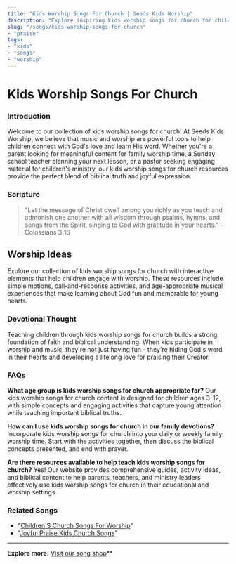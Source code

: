 ```yaml
---
title: "Kids Worship Songs For Church | Seeds Kids Worship"
description: "Explore inspiring kids worship songs for church for children's worship and faith development. Biblical music resources for families and ministry."
slug: "/songs/kids-worship-songs-for-church"
- "praise"
tags:
- "kids"
- "songs"
- "worship"
---
```


# Kids Worship Songs For Church

### Introduction

Welcome to our collection of kids worship songs for church! At Seeds Kids Worship, we believe that music and worship are powerful tools to help children connect with God's love and learn His word. Whether you're a parent looking for meaningful content for family worship time, a Sunday school teacher planning your next lesson, or a pastor seeking engaging material for children's ministry, our kids worship songs for church resources provide the perfect blend of biblical truth and joyful expression.

### Scripture

> "Let the message of Christ dwell among you richly as you teach and admonish one another with all wisdom through psalms, hymns, and songs from the Spirit, singing to God with gratitude in your hearts." - Colossians 3:16

## Worship Ideas

Explore our collection of kids worship songs for church with interactive elements that help children engage with worship. These resources include simple motions, call-and-response activities, and age-appropriate musical experiences that make learning about God fun and memorable for young hearts.

### Devotional Thought

Teaching children through kids worship songs for church builds a strong foundation of faith and biblical understanding. When kids participate in worship and music, they're not just having fun - they're hiding God's word in their hearts and developing a lifelong love for praising their Creator.

### FAQs

**What age group is kids worship songs for church appropriate for?**
Our kids worship songs for church content is designed for children ages 3-12, with simple concepts and engaging activities that capture young attention while teaching important biblical truths.

**How can I use kids worship songs for church in our family devotions?**
Incorporate kids worship songs for church into your daily or weekly family worship time. Start with the activities together, then discuss the biblical concepts presented, and end with prayer.

**Are there resources available to help teach kids worship songs for church?**
Yes! Our website provides comprehensive guides, activity ideas, and biblical content to help parents, teachers, and ministry leaders effectively use kids worship songs for church in their educational and worship settings.

### Related Songs

- "[Children'S Church Songs For Worship](/songs/children-s-church-songs-for-worship/)"
- "[Joyful Praise Kids Church Songs](/songs/joyful-praise-kids-church-songs/)"

---

**Explore more:** [Visit our song shop](https://seedskidsworship.com/shop)**

<!-- Schema Markup -->
<script type="application/ld+json">
{
  "@context": "https://schema.org",
  "@type": "MusicRecording",
  "name": "Kids Worship Songs For Church",
  "byArtist": {
    "@type": "MusicGroup",
    "name": "Seeds Kids Worship"
  },
  "isFamilyFriendly": true,
  "url": "https://seedskidsworship.com/songs/kids-worship-songs-for-church/"
}
</script>